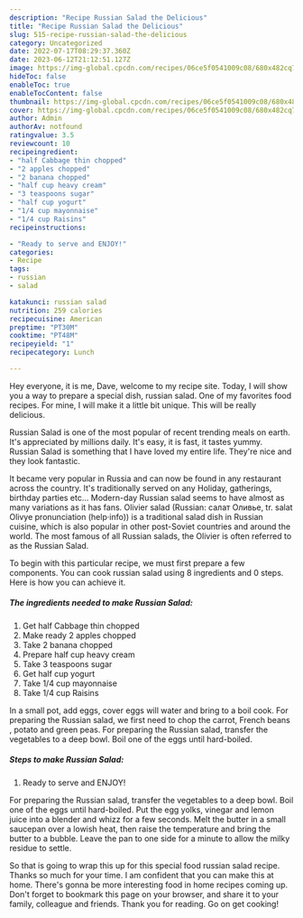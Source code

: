 ```yaml
---
description: "Recipe Russian Salad the Delicious"
title: "Recipe Russian Salad the Delicious"
slug: 515-recipe-russian-salad-the-delicious
category: Uncategorized
date: 2022-07-17T08:29:37.360Z
date: 2023-06-12T21:12:51.127Z
image: https://img-global.cpcdn.com/recipes/06ce5f0541009c08/680x482cq70/russian-salad-recipe-main-photo.jpg
hideToc: false
enableToc: true
enableTocContent: false
thumbnail: https://img-global.cpcdn.com/recipes/06ce5f0541009c08/680x482cq70/russian-salad-recipe-main-photo.jpg
cover: https://img-global.cpcdn.com/recipes/06ce5f0541009c08/680x482cq70/russian-salad-recipe-main-photo.jpg
author: Admin
authorAv: notfound
ratingvalue: 3.5
reviewcount: 10
recipeingredient:
- "half Cabbage thin chopped"
- "2 apples chopped"
- "2 banana chopped"
- "half cup heavy cream"
- "3 teaspoons sugar"
- "half cup yogurt"
- "1/4 cup mayonnaise"
- "1/4 cup Raisins"
recipeinstructions:

- "Ready to serve and ENJOY!"
categories:
- Recipe
tags:
- russian
- salad

katakunci: russian salad 
nutrition: 259 calories
recipecuisine: American
preptime: "PT30M"
cooktime: "PT48M"
recipeyield: "1"
recipecategory: Lunch

---
```



Hey everyone, it is me, Dave, welcome to my recipe site. Today, I will show you a way to prepare a special dish, russian salad. One of my favorites food recipes. For mine, I will make it a little bit unique. This will be really delicious.

Russian Salad is one of the most popular of recent trending meals on earth. It's appreciated by millions daily. It's easy, it is fast, it tastes yummy. Russian Salad is something that I have loved my entire life. They're nice and they look fantastic.

It became very popular in Russia and can now be found in any restaurant across the country. It&#39;s traditionally served on any Holiday, gatherings, birthday parties etc… Modern-day Russian salad seems to have almost as many variations as it has fans. Olivier salad (Russian: салат Оливье, tr. salat Olivye pronunciation (help·info)) is a traditional salad dish in Russian cuisine, which is also popular in other post-Soviet countries and around the world. The most famous of all Russian salads, the Olivier is often referred to as the Russian Salad.


To begin with this particular recipe, we must first prepare a few components. You can cook russian salad using 8 ingredients and 0 steps. Here is how you can achieve it.

<!--inarticleads1-->

##### The ingredients needed to make Russian Salad:

1. Get half Cabbage thin chopped
1. Make ready 2 apples chopped
1. Take 2 banana chopped
1. Prepare half cup heavy cream
1. Take 3 teaspoons sugar
1. Get half cup yogurt
1. Take 1/4 cup mayonnaise
1. Take 1/4 cup Raisins


In a small pot, add eggs, cover eggs will water and bring to a boil cook. For preparing the Russian salad, we first need to chop the carrot, French beans , potato and green peas. For preparing the Russian salad, transfer the vegetables to a deep bowl. Boil one of the eggs until hard-boiled. 

<!--inarticleads2-->

##### Steps to make Russian Salad:


1. Ready to serve and ENJOY!

For preparing the Russian salad, transfer the vegetables to a deep bowl. Boil one of the eggs until hard-boiled. Put the egg yolks, vinegar and lemon juice into a blender and whizz for a few seconds. Melt the butter in a small saucepan over a lowish heat, then raise the temperature and bring the butter to a bubble. Leave the pan to one side for a minute to allow the milky residue to settle. 

So that is going to wrap this up for this special food russian salad recipe. Thanks so much for your time. I am confident that you can make this at home. There's gonna be more interesting food in home recipes coming up. Don't forget to bookmark this page on your browser, and share it to your family, colleague and friends. Thank you for reading. Go on get cooking!
